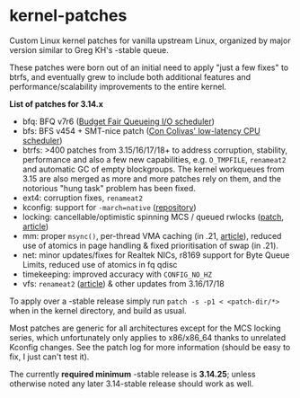 kernel-patches
==============

Custom Linux kernel patches for vanilla upstream Linux, organized by major
version similar to Greg KH's -stable queue.

These patches were born out of an initial need to apply "just a few fixes"
to btrfs, and eventually grew to include both additional features and
performance/scalability improvements to the entire kernel.

**List of patches for 3.14.x**

- bfq: BFQ v7r6 ([Budget Fair Queueing I/O scheduler](http://algogroup.unimore.it/people/paolo/disk_sched/))
- bfs: BFS v454 + SMT-nice patch ([Con Colivas' low-latency CPU scheduler](http://ck-hack.blogspot.com/))
- btrfs: >400 patches from 3.15/16/17/18+ to address corruption, stability, performance and also a few new capabilities, e.g. `O_TMPFILE`, `renameat2` and automatic GC of empty blockgroups. The kernel workqueues from 3.15 are also merged as more and more patches rely on them, and the notorious "hung task" problem has been fixed.
- ext4: corruption fixes, `renameat2`
- kconfig: support for `-march=native` ([repository](https://github.com/graysky2/kernel_gcc_patch))
- locking: cancellable/optimistic spinning MCS / queued rwlocks ([patch](http://bit.ly/Xq41R6), [article]( http://lwn.net/Articles/590243/))
- mm: proper `msync()`, per-thread VMA caching (in .21, [article](http://lwn.net/Articles/589475/)), reduced use of atomics in page handling & fixed prioritisation of swap (in .21).
- net: minor updates/fixes for Realtek NICs, r8169 support for Byte Queue Limits, reduced use of atomics in fq qdisc
- timekeeping: improved accuracy with `CONFIG_NO_HZ`
- vfs: `renameat2` ([article](http://lwn.net/Articles/592952/)) & other updates from 3.16/17/18

To apply over a -stable release simply run `patch -s -p1 < <patch-dir/*>` when
in the kernel directory, and build as usual.

Most patches are generic for all architectures except for the MCS locking
series, which unfortunately only applies to x86/x86_64 thanks to unrelated
Kconfig changes. See the patch log for more information (should be easy to
fix, I just can't test it).

The currently **required minimum** -stable release is **3.14.25**; unless
otherwise noted any later 3.14-stable release should work as well.
